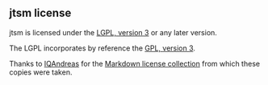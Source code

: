 ## jtsm license

jtsm is licensed under the [LGPL, version 3](gnu-lgpl-v3.0.md) 
or any later version.

The LGPL incorporates by reference the [GPL, version 3](gnu-gpl-v3.0.md).

Thanks to [IQAndreas](https://github.com/IQAndreas) for the 
[Markdown license collection](https://github.com/IQAndreas/markdown-licenses)
from which these copies were taken.

